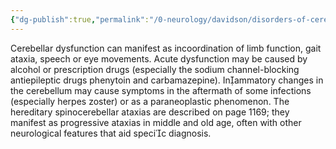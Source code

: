 ```yaml
---
{"dg-publish":true,"permalink":"/0-neurology/davidson/disorders-of-cerebellar-function/","dgPassFrontmatter":true,"created":"2025-05-09T22:17:19.319+06:30","updated":"2025-06-13T00:10:08.402+06:30"}
---
```


Cerebellar dysfunction can manifest as incoordination of limb function, gait ataxia, speech or eye movements. Acute dysfunction may be caused by alcohol or prescription drugs (especially the sodium channel-blocking antiepileptic drugs phenytoin and carbamazepine). Inammatory changes in the cerebellum may cause symptoms in the aftermath of some infections (especially herpes zoster) or as a paraneoplastic phenomenon. The hereditary spinocerebellar ataxias are described on page 1169; they manifest as progressive ataxias in middle and old age, often with other neurological features that aid specic diagnosis.